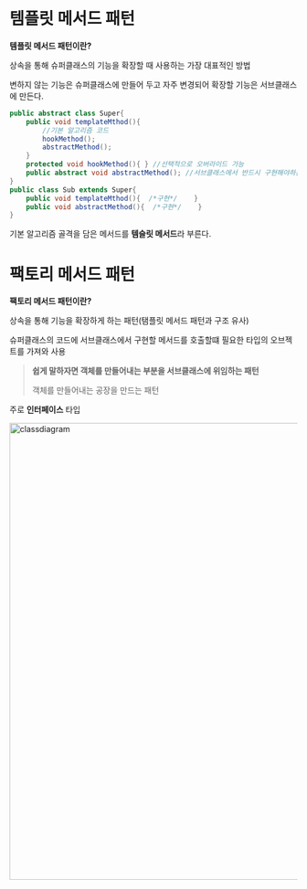 # 템플릿 메서드 패턴 

**템플릿 메서드 패턴이란?**

상속을 통해 슈퍼클래스의 기능을 확장할 때 사용하는 가장 대표적인 방법

변하지 않는 기능은 슈퍼클래스에 만들어 두고 자주 변경되어 확장할 기능은 서브클래스에 만든다.

```java
public abstract class Super{
    public void templateMthod(){
        //기본 알고리즘 코드
        hookMethod();
        abstractMethod();
    }
    protected void hookMethod(){ } //선택적으로 오버라이드 가능
    public abstract void abstractMethod(); //서브클래스에서 반드시 구현해야하는 												추상메서드
}
public class Sub extends Super{
    public void templateMthod(){  /*구현*/    }
    public void abstractMethod(){  /*구현*/    }
}
```

기본 알고리즘 골격을 담은 메서드를 **템슬릿 메서드**라 부른다.



# 팩토리 메서드 패턴

**팩토리 메서드 패턴이란?**

상속을 통해 기능을 확장하게 하는 패턴(탬플릿 메서드 패턴과 구조 유사)

슈퍼클래스의 코드에 서브클래스에서 구현할 메서드를 호출할떄 필요한 타입의 오브젝트를 가져와 사용

> **쉽게 말하자면 객체를 만들어내는 부분을 서브클래스에 위임하는 패턴**
>
> 객체를 만들어내는 공장을 만드는 패턴

주로 **인터페이스** 타입



<img width="800" alt="classdiagram" src="https://user-images.githubusercontent.com/33277588/61632955-0bed0f00-acc9-11e9-96f5-8595d4db5063.png">


